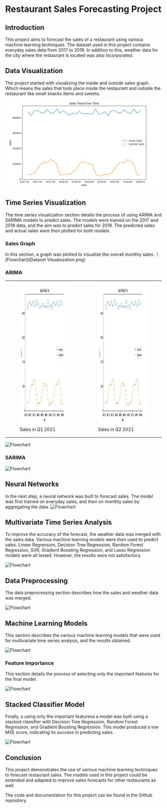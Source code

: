 # Restaurant Sales Forecasting Project

## Introduction
This project aims to forecast the sales of a restaurant using various machine learning techniques. The dataset used in this project contains everyday sales data from 2017 to 2019. In addition to this, weather data for the city where the restaurant is located was also incorporated.

## Data Visualization
The project started with visualizing the inside and outside sales graph.
Which means the sales that took place inside the restaurant and outside the restaurant like small snacks items and sweets.

![Flowchart](sales.png)

## Time Series Visualization
The time series visualization section details the process of using ARIMA and SARIMA models to predict sales. The models were trained on the 2017 and 2018 data, and the aim was to predict sales for 2019. The predicted sales and actual sales were then plotted for both models.
### Sales Graph
In this section, a graph was plotted to visualize the overall monthly sales
.
![Flowchart](Dataset Visualozation.png)

### ARIMA

<table>
  <tr>
    <td>
      <figure>
        <img src="sales.png" width="600" height="450">
        <figcaption>Sales in Q1 2021</figcaption>
      </figure>
    </td>
    <td>
      <figure>
        <img src="sales.png" width="600" height="450">
        <figcaption>Sales in Q2 2021</figcaption>
      </figure>
    </td>
  </tr>
</table>

![Flowchart](flowchart.jpg)

### SARIMA
![Flowchart](flowchart.jpg)

## Neural Networks
In the next step, a neural network was built to forecast sales. The model was first trained on everyday sales, and then on monthly sales by aggregating the data.
![Flowchart](flowchart.jpg)


## Multivariate Time Series Analysis
To improve the accuracy of the forecast, the weather data was merged with the sales data. Various machine learning models were then used to predict sales. Linear Regression, Decision Tree Regression, Random Forest Regression, SVR, Gradient Boosting Regression, and Lasso Regression models were all tested. However, the results were not satisfactory.

![Flowchart](flowchart.jpg)


## Data Preprocessing
The data preprocessing section describes how the sales and weather data was merged.

![Flowchart](flowchart.jpg)

## Machine Learning Models
This section describes the various machine learning models that were used for multivariate time series analysis, and the results obtained.

![Flowchart](flowchart.jpg)

### Feature Importance
This section details the process of selecting only the important features for the final model.

![Flowchart](flowchart.jpg)


## Stacked Classifier Model
Finally, a  using only the important featuresa a model was built using a stacked classifier with Decision Tree Regression, Random Forest Regression, and Gradient Boosting Regression. This model produced a low MSE score, indicating its success in predicting sales.

![Flowchart](flowchart.jpg)


## Conclusion
This project demonstrates the use of various machine learning techniques to forecast restaurant sales. The models used in this project could be extended and adapted to improve sales forecasts for other restaurants as well.

The code and documentation for this project can be found in the Github repository.
